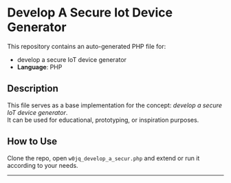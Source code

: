 # Develop A Secure Iot Device Generator

This repository contains an auto-generated PHP file for:

- develop a secure IoT device generator
- **Language**: PHP

## Description

This file serves as a base implementation for the concept: *develop a secure IoT device generator*.  
It can be used for educational, prototyping, or inspiration purposes.

## How to Use

Clone the repo, open `w0jq_develop_a_secur.php` and extend or run it according to your needs.

---


